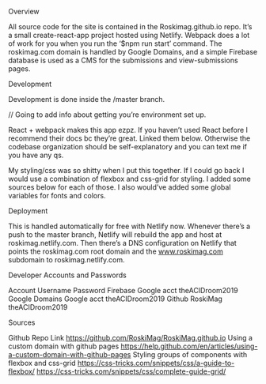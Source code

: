 Overview

All source code for the site is contained in the Roskimag.github.io repo. It’s a small create-react-app project hosted using Netlify. Webpack does a lot of work for you when you run the ‘$npm run start’ command. The roskimag.com domain is handled by Google Domains, and a simple Firebase database is used as a CMS for the submissions and view-submissions pages.

Development

Development is done inside the /master branch.

// Going to add info about getting you’re environment set up.

React + webpack makes this app ezpz. If you haven’t used React before I recommend their docs bc they’re great. Linked them below. Otherwise the codebase organization should be self-explanatory and you can text me if you have any qs.

My styling/css was so shitty when I put this together. If I could go back I would use a combination of flexbox and css-grid for styling. I added some sources below for each of those. I also would’ve added some global variables for fonts and colors.

Deployment

This is handled automatically for free with Netlify now. Whenever there’s a push to the master branch, Netlify will rebuild the app and host at roskimag.netlify.com. Then there’s a DNS configuration on Netlify that points the roskimag.com root domain and the www.roskimag.com subdomain to roskimag.netlify.com.

Developer Accounts and Passwords

Account
Username
Password
Firebase
Google acct
theACIDroom2019
Google Domains
Google acct
theACIDroom2019
Github
RoskiMag
theACIDroom2019

Sources

Github Repo Link
https://github.com/RoskiMag/RoskiMag.github.io
Using a custom domain with github pages
https://help.github.com/en/articles/using-a-custom-domain-with-github-pages
Styling groups of components with flexbox and css-grid
https://css-tricks.com/snippets/css/a-guide-to-flexbox/
https://css-tricks.com/snippets/css/complete-guide-grid/
